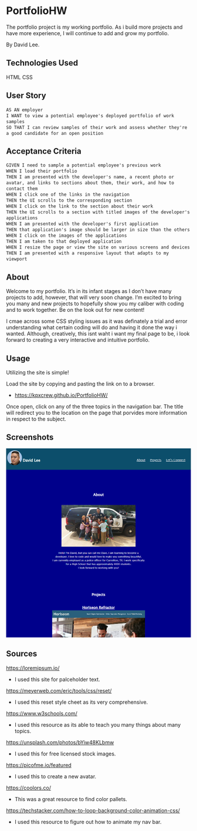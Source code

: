 # PortfolioHW
The portfolio project is my working portfolio. As i build more projects and have more experience, I will continue to add and grow my portfolio.

By David Lee.

## Technologies Used
HTML
CSS

## User Story
```
AS AN employer
I WANT to view a potential employee's deployed portfolio of work samples
SO THAT I can review samples of their work and assess whether they're a good candidate for an open position
```

## Acceptance Criteria
```
GIVEN I need to sample a potential employee's previous work
WHEN I load their portfolio
THEN I am presented with the developer's name, a recent photo or avatar, and links to sections about them, their work, and how to contact them 
WHEN I click one of the links in the navigation
THEN the UI scrolls to the corresponding section
WHEN I click on the link to the section about their work
THEN the UI scrolls to a section with titled images of the developer's applications
WHEN I am presented with the developer's first application
THEN that application's image should be larger in size than the others
WHEN I click on the images of the applications
THEN I am taken to that deployed application
WHEN I resize the page or view the site on various screens and devices
THEN I am presented with a responsive layout that adapts to my viewport
```

## About
Welcome to my portfolio. It’s in its infant stages as I don’t have many projects to add, however, that will very soon change. I’m excited to bring you many and new projects to hopefully show you my caliber with coding and to work together. Be on the look out for new content!

I cmae across some CSS styling issues as it was definately a trial and error understanding what certain coding will do and having it done the way i wanted. Although, creatively, this isnt waht i want my final page to be, i look forward to creating a very interactive and intuitive portfolio.

## Usage
Utilizing the site is simple! 

Load the site by copying and pasting the link on to a browser.
* https://kpxcrew.github.io/PortfolioHW/

Once open, click on any of the three topics in the navigation bar. The title will redirect you to the location on the page that porvides more information in respect to the subject. 

## Screenshots
![Screenshot1](./assets/images/Screenshot1.png)

## Sources
https://loremipsum.io/
* I used this site for palceholder text.

https://meyerweb.com/eric/tools/css/reset/
* I used this reset style cheet as its very comprehensive.

https://www.w3schools.com/
* I used this resource as its able to teach you many things about many topics.

https://unsplash.com/photos/bYiw48KLbmw
* I used this for free licensed stock images.

https://picofme.io/featured
* I used this to create a new avatar.

https://coolors.co/
* This was a great resource to find color pallets.

https://techstacker.com/how-to-loop-background-color-animation-css/
* I used this resource to figure out how to animate my nav bar.


